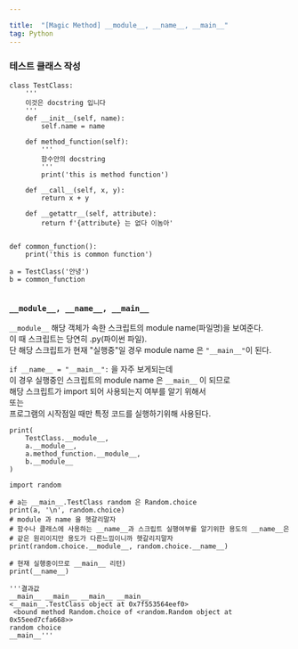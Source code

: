 ```yaml
---

title:  "[Magic Method] __module__, __name__, __main__"
tag: Python
---
```

### 테스트 클래스 작성

```
class TestClass:
    '''
    이것은 docstring 입니다
    '''
    def __init__(self, name):
        self.name = name

    def method_function(self):
        '''
        함수안의 docstring
        '''
        print('this is method function')

    def __call__(self, x, y):
        return x + y

    def __getattr__(self, attribute):
        return f'{attribute} 는 없다 이놈아'


def common_function():
    print('this is common function')

a = TestClass('안녕')
b = common_function


```

### `__module__, __name__, __main__`

`__module__` 해당 객체가 속한 스크립트의 module name(파일명)을 보여준다.  
이 때 스크립트는 당연히 .py(파이썬 파일).  
단 해당 스크립트가 현재 "실행중"일 경우 module name 은 `"__main__"`이 된다.

`if __name__ = "__main__":` 을 자주 보게되는데  
이 경우 실행중인 스크립트의 module name 은 `__main__` 이 되므로  
해당 스크립트가 import 되어 사용되는지 여부를 알기 위해서  
또는  
프로그램의 시작점일 때만 특정 코드를 실행하기위해 사용된다.

```
print(
    TestClass.__module__,
    a.__module__, 
    a.method_function.__module__,
    b.__module__
)

import random

# a는 __main__.TestClass random 은 Random.choice
print(a, '\n', random.choice)
# module 과 name 을 헷갈리말자 
# 함수나 클래스에 사용하는 __name__과 스크립트 실행여부를 알기위한 용도의 __name__은 
# 같은 원리이지만 용도가 다른느낌이니까 헷갈리지말자
print(random.choice.__module__, random.choice.__name__)

# 현재 실행중이므로 __main__ 리턴)
print(__name__)

'''결과값
__main__ __main__ __main__ __main__
<__main__.TestClass object at 0x7f553564eef0> 
 <bound method Random.choice of <random.Random object at 0x55eed7cfa668>>
random choice
__main__'''

```